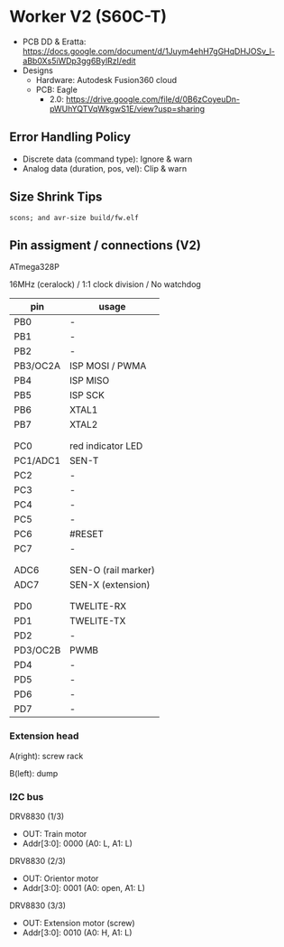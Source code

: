 # Worker V2 (S60C-T)

* PCB DD & Eratta: https://docs.google.com/document/d/1Juym4ehH7gGHqDHJOSv_l-aBb0Xs5iWDp3gg6BylRzI/edit
* Designs
  * Hardware: Autodesk Fusion360 cloud
  * PCB: Eagle
    * 2.0: https://drive.google.com/file/d/0B6zCoyeuDn-pWUhYQTVqWkgwS1E/view?usp=sharing

## Error Handling Policy

* Discrete data (command type): Ignore & warn
* Analog data (duration, pos, vel): Clip & warn


## Size Shrink Tips
```
scons; and avr-size build/fw.elf
```

## Pin assigment / connections (V2)
ATmega328P

16MHz (ceralock) / 1:1 clock division / No watchdog

|pin|usage|
|---|---|
|PB0| - |
|PB1| - |
|PB2| - |
|PB3/OC2A| ISP MOSI / PWMA  |
|PB4| ISP MISO  |
|PB5| ISP SCK  |
|PB6| XTAL1  |
|PB7| XTAL2  |
|   |  |
|   |  |
|PC0| red indicator LED  |
|PC1/ADC1| SEN-T  |
|PC2| -  |
|PC3| -  |
|PC4| -  |
|PC5| -  |
|PC6| #RESET  |
|PC7| -  |
|   |  |
|   |  |
|ADC6| SEN-O (rail marker)  |
|ADC7| SEN-X (extension)  |
|   |  |
|   |  |
|PD0| TWELITE-RX  |
|PD1| TWELITE-TX  |
|PD2| -  |
|PD3/OC2B| PWMB  |
|PD4| - |
|PD5| - |
|PD6| - |
|PD7| - |

### Extension head

A(right): screw rack

B(left): dump


### I2C bus

DRV8830 (1/3)

* OUT: Train motor
* Addr[3:0]: 0000 (A0: L, A1: L)

DRV8830 (2/3)

* OUT: Orientor motor
* Addr[3:0]: 0001 (A0: open, A1: L)

DRV8830 (3/3)

* OUT: Extension motor (screw)
* Addr[3:0]: 0010 (A0: H, A1: L)
